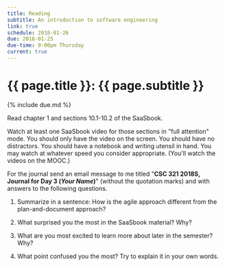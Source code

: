 ```yaml
---
title: Reading
subtitle: An introduction to software engineering
link: true
schedule: 2018-01-26
due: 2018-01-25
due-time: 9:00pm Thursday
current: true
---
```

# {{ page.title }}: {{ page.subtitle }}

{% include due.md %}

Read chapter 1 and sections 10.1-10.2 of the SaaSbook.

Watch at least one SaaSbook video for those sections in "full attention"
mode.  You should only have the video on the screen.  You should have no
distractors.  You should have a notebook and writing utensil in hand.  You
may watch at whatever speed you consider appropriate.  (You'll watch the
videos on the MOOC.)

For the journal send an email message to me titled "**CSC 321 2018S,
Journal for Day 3 (*Your Name*)**" (without the quotation marks) and
with answers to the following questions.

1. Summarize in a sentence: How is the agile approach different from the
plan-and-document approach?

2. What surprised you the most in the SaaSbook material?  Why?

3. What are you most excited to learn more about later in the semester?
Why?

4. What point confused you the most?  Try to explain it in your own words.

